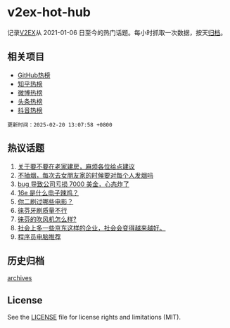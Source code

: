 # v2ex-hot-hub

 记录[V2EX](https://www.v2ex.com/)从 2021-01-06 日至今的热门话题。每小时抓取一次数据，按天[归档](archives)。
 
 ## 相关项目

- [GitHub热榜](https://github.com/it985/github-hot-hub)
- [知乎热榜](https://github.com/it985/zhihu-hot-hub)
- [微博热榜](https://github.com/it985/weibo-hot-hub)
- [头条热榜](https://github.com/it985/toutiao-hot-hub)
- [抖音热榜](https://github.com/it985/douyin-hot-hub)


 `更新时间：2025-02-20 13:07:58 +0800`

## 热议话题

1. [关于要不要在老家建房，麻烦各位给点建议](https://www.v2ex.com/t/1112677)
1. [不抽烟，每次去女朋友家的时候要对每个人发烟吗](https://www.v2ex.com/t/1112820)
1. [bug 导致公司亏损 7000 美金，心态炸了](https://www.v2ex.com/t/1112695)
1. [16e 是什么电子辣鸡？](https://www.v2ex.com/t/1112788)
1. [你二刷过哪些电影？](https://www.v2ex.com/t/1112830)
1. [徕芬牙刷质量不行](https://www.v2ex.com/t/1112703)
1. [徕芬的吹风机怎么样?](https://www.v2ex.com/t/1112828)
1. [社会上多一些京东这样的企业，社会会变得越来越好。](https://www.v2ex.com/t/1112742)
1. [程序员电脑推荐](https://www.v2ex.com/t/1112632)

## 历史归档

[archives](archives)

## License

See the [LICENSE](LICENSE) file for license rights and limitations (MIT).
